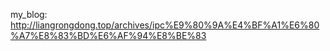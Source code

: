 my_blog:  
http://liangrongdong.top/archives/ipc%E9%80%9A%E4%BF%A1%E6%80%A7%E8%83%BD%E6%AF%94%E8%BE%83

